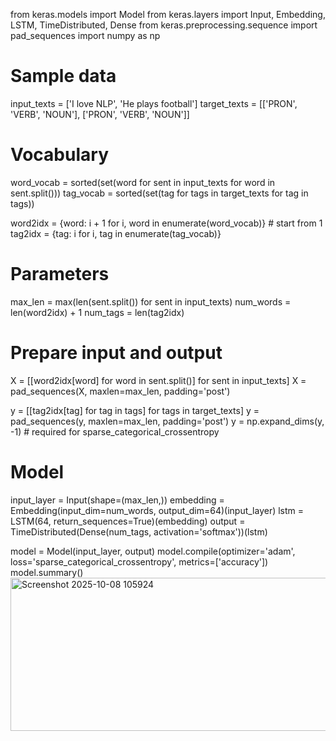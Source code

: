 from keras.models import Model
from keras.layers import Input, Embedding, LSTM, TimeDistributed, Dense
from keras.preprocessing.sequence import pad_sequences
import numpy as np

# Sample data
input_texts = ['I love NLP', 'He plays football']
target_texts = [['PRON', 'VERB', 'NOUN'], ['PRON', 'VERB', 'NOUN']]

# Vocabulary
word_vocab = sorted(set(word for sent in input_texts for word in sent.split()))
tag_vocab = sorted(set(tag for tags in target_texts for tag in tags))

word2idx = {word: i + 1 for i, word in enumerate(word_vocab)}  # start from 1
tag2idx = {tag: i for i, tag in enumerate(tag_vocab)}

# Parameters
max_len = max(len(sent.split()) for sent in input_texts)
num_words = len(word2idx) + 1
num_tags = len(tag2idx)

# Prepare input and output
X = [[word2idx[word] for word in sent.split()] for sent in input_texts]
X = pad_sequences(X, maxlen=max_len, padding='post')

y = [[tag2idx[tag] for tag in tags] for tags in target_texts]
y = pad_sequences(y, maxlen=max_len, padding='post')
y = np.expand_dims(y, -1)  # required for sparse_categorical_crossentropy

# Model
input_layer = Input(shape=(max_len,))
embedding = Embedding(input_dim=num_words, output_dim=64)(input_layer)
lstm = LSTM(64, return_sequences=True)(embedding)
output = TimeDistributed(Dense(num_tags, activation='softmax'))(lstm)

model = Model(input_layer, output)
model.compile(optimizer='adam', loss='sparse_categorical_crossentropy', metrics=['accuracy'])
model.summary()
<img width="570" height="245" alt="Screenshot 2025-10-08 105924" src="https://github.com/user-attachments/assets/68ec199a-6bc7-4d97-9c7a-cc928202a36f" />
